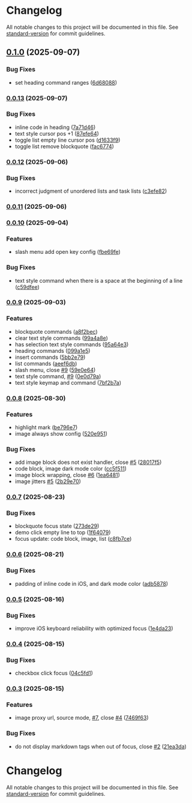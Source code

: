 # Changelog

All notable changes to this project will be documented in this file. See [standard-version](https://github.com/conventional-changelog/standard-version) for commit guidelines.

## [0.1.0](https://github.com/luoluoqixi/purrmd/compare/v0.0.13...v0.1.0) (2025-09-07)


### Bug Fixes

* set heading command ranges ([6d68088](https://github.com/luoluoqixi/purrmd/commit/6d6808882e0fcaa9b1b7f3806e6a04b0a50c7e8a))

### [0.0.13](https://github.com/luoluoqixi/purrmd/compare/v0.0.12...v0.0.13) (2025-09-07)


### Bug Fixes

* inline code in heading ([7a71d46](https://github.com/luoluoqixi/purrmd/commit/7a71d46dada57438c838b3c36129f58e9ddc15f5))
* text style cursor pos +1 ([87efe64](https://github.com/luoluoqixi/purrmd/commit/87efe643a10bb1abd48f319bbf2d8e72606f8584))
* toggle list empty line cursor pos ([d1633f9](https://github.com/luoluoqixi/purrmd/commit/d1633f9fe880e5dc576c57c3c87890e882719972))
* toggle list remove blockquote ([fac6774](https://github.com/luoluoqixi/purrmd/commit/fac677423f0c29460e8d832302ceb0d4015a90b2))

### [0.0.12](https://github.com/luoluoqixi/purrmd/compare/v0.0.11...v0.0.12) (2025-09-06)


### Bug Fixes

* incorrect judgment of unordered lists and task lists ([c3efe82](https://github.com/luoluoqixi/purrmd/commit/c3efe829446278337b478f2b95b4209707a3d764))

### [0.0.11](https://github.com/luoluoqixi/purrmd/compare/v0.0.10...v0.0.11) (2025-09-06)

### [0.0.10](https://github.com/luoluoqixi/purrmd/compare/v0.0.9...v0.0.10) (2025-09-04)


### Features

* slash menu add open key config ([fbe69fe](https://github.com/luoluoqixi/purrmd/commit/fbe69fe7f298119e58a68fade809dbee9732d1a5))


### Bug Fixes

* text style command when there is a space at the beginning of a line ([c59dfee](https://github.com/luoluoqixi/purrmd/commit/c59dfeeab3be41852243edc56074a150438e9609))

### [0.0.9](https://github.com/luoluoqixi/purrmd/compare/v0.0.8...v0.0.9) (2025-09-03)


### Features

* blockquote commands ([a8f2bec](https://github.com/luoluoqixi/purrmd/commit/a8f2becbcb1167f9ce1b4de780d2fef60dff24b5))
* clear text style commands ([99a4a8e](https://github.com/luoluoqixi/purrmd/commit/99a4a8e02bd152aebf9fd2b620653156b966785b))
* has selection text style commands ([95a64e3](https://github.com/luoluoqixi/purrmd/commit/95a64e3860b28e8a1f0ffe33d48399347b0847e5))
* heading commands ([099a1e5](https://github.com/luoluoqixi/purrmd/commit/099a1e574517fe1843cb2a8d538a46250c28a90c))
* insert commands ([5bb2e79](https://github.com/luoluoqixi/purrmd/commit/5bb2e79b3fe9699467fc190101608f58382bcb8a))
* list commands ([aeef6db](https://github.com/luoluoqixi/purrmd/commit/aeef6db7e95f521de7ec6713eee90186639ed222))
* slash menu, close [#9](https://github.com/luoluoqixi/purrmd/issues/9) ([59e0e64](https://github.com/luoluoqixi/purrmd/commit/59e0e647831348b6bea6df0c81cb60b87149f733))
* text style command, [#9](https://github.com/luoluoqixi/purrmd/issues/9) ([0e0d79a](https://github.com/luoluoqixi/purrmd/commit/0e0d79a4bb4e231b2f918b30c8583a82f828b79e))
* text style keymap and command ([7bf2b7a](https://github.com/luoluoqixi/purrmd/commit/7bf2b7affa5f76da04c20df7c4c39c583f63f6f2))

### [0.0.8](https://github.com/luoluoqixi/purrmd/compare/v0.0.7...v0.0.8) (2025-08-30)


### Features

* highlight mark ([be796e7](https://github.com/luoluoqixi/purrmd/commit/be796e7b49ac4f48b2553c4df75dde3c0414b88d))
* image always show config ([520e951](https://github.com/luoluoqixi/purrmd/commit/520e9519131f49078d1d8b2bccb2be558f88a05e))


### Bug Fixes

* add image block does not exist handler, close [#5](https://github.com/luoluoqixi/purrmd/issues/5) ([28017f5](https://github.com/luoluoqixi/purrmd/commit/28017f5f42197472f48eecac27e2d7a463fa0b1e))
* code block, image dark mode color ([cc5f511](https://github.com/luoluoqixi/purrmd/commit/cc5f511055a07c1ccfc2d77ffe65d97cf5836192))
* image block wrapping, close [#6](https://github.com/luoluoqixi/purrmd/issues/6) ([1ea6481](https://github.com/luoluoqixi/purrmd/commit/1ea6481ad3553cbb80adb89c5396887cce1a92b1))
* image jitters [#5](https://github.com/luoluoqixi/purrmd/issues/5) ([2b29e70](https://github.com/luoluoqixi/purrmd/commit/2b29e702530322674a6061952ddbf5008bc164d1))

### [0.0.7](https://github.com/luoluoqixi/purrmd/compare/v0.0.6...v0.0.7) (2025-08-23)


### Bug Fixes

* blockquote focus state ([273de29](https://github.com/luoluoqixi/purrmd/commit/273de295ada5c1ad03fc78fa113e657cd849de08))
* demo click empty line to top ([1f64079](https://github.com/luoluoqixi/purrmd/commit/1f640791beb5666b515892bd9bb941c6eb5108b2))
* focus update: code block, image, list ([c8fb7ce](https://github.com/luoluoqixi/purrmd/commit/c8fb7ce7d6fc7d013840f930e11a2a176b6d4a62))

### [0.0.6](https://github.com/luoluoqixi/purrmd/compare/v0.0.5...v0.0.6) (2025-08-21)


### Bug Fixes

* padding of inline code in iOS, and dark mode color ([adb5878](https://github.com/luoluoqixi/purrmd/commit/adb587845dc4f02490b832bd70a1e6c54a8e222e))

### [0.0.5](https://github.com/luoluoqixi/purrmd/compare/v0.0.4...v0.0.5) (2025-08-16)


### Bug Fixes

* improve iOS keyboard reliability with optimized focus ([1e4da23](https://github.com/luoluoqixi/purrmd/commit/1e4da23a7185898207b25ee473e6b33bc1da2f3c))

### [0.0.4](https://github.com/luoluoqixi/purrmd/compare/v0.0.3...v0.0.4) (2025-08-15)


### Bug Fixes

* checkbox click focus ([04c5fd1](https://github.com/luoluoqixi/purrmd/commit/04c5fd1cc8297bb149f437c85f6305f758bd2eb3))

### [0.0.3](https://github.com/luoluoqixi/purrmd/compare/v0.0.2...v0.0.3) (2025-08-15)


### Features

* image proxy url, source mode, [#7](https://github.com/luoluoqixi/purrmd/issues/7), close [#4](https://github.com/luoluoqixi/purrmd/issues/4) ([7469f63](https://github.com/luoluoqixi/purrmd/commit/7469f637eefde2ac27d464ca0c662f1d553895cc))


### Bug Fixes

* do not display markdown tags when out of focus, close [#2](https://github.com/luoluoqixi/purrmd/issues/2) ([21ea3da](https://github.com/luoluoqixi/purrmd/commit/21ea3da13e627aebd4d2e589654edde169ea4d3c))

# Changelog

All notable changes to this project will be documented in this file. See [standard-version](https://github.com/conventional-changelog/standard-version) for commit guidelines.
